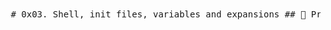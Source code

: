 <pre> # 0x03. Shell, init files, variables and expansions ## 📌 Project Overview This project is part of the **ALX System Engineering DevOps** curriculum. It focuses on the **shell environment**, including initialization files, environment variables, local variables, and variable expansions. By completing this project, I gained hands-on experience in: - Creating and using **aliases** - Understanding **environment vs local variables** - Modifying the **PATH** - Counting directories in `$PATH` - Performing **arithmetic operations** using variables - Using **shell expansions** like addition, division, and exponentiation --- ## 📂 Project Directory Structure All scripts are located in: ```bash 0x03-shell_variables_expansions/ ``` --- ## 🛠️ Task List | File | Description | |-----------------------------|-------------------------------------------------------| | `0-alias` | Creates an alias named `ls` to run `rm *` | | `1-hello_you` | Prints `hello` followed by the current user | | `2-path` | Appends `/action` to the end of the PATH | | `3-paths` | Counts the number of directories in `$PATH` | | `4-global_variables` | Prints environment variables | | `5-local_variables` | Prints local variables, environment variables, and functions | | `6-create_local_variable` | Creates a local variable `BEST="School"` | | `7-create_global_variable` | Creates a global variable `BEST="School"` | | `8-true_knowledge` | Adds `128` to the value of the `TRUEKNOWLEDGE` variable | | `9-divide_and_rule` | Divides `POWER` by `DIVIDE` and prints the result | | `10-love_exponent_breath` | Raises `BREATH` to the power of `LOVE` | --- ## ✅ How to Run Each file is a shell script and can be run like this: ```bash chmod +x filename ./filename ``` Some scripts require environment variables. You can set them using: ```bash export VAR_NAME=value ``` Example: ```bash export TRUEKNOWLEDGE=1209 ./8-true_knowledge ``` --- ## 📎 Author **Lalisa Abebe Geleta** [GitHub Profile](https://github.com/Lalisa2025) --- ## 🧠 Skills Learned - Shell initialization files: `.bashrc`, `.profile` - `export` vs normal assignment - Shell arithmetic: `+`, `/`, `**` - Scripting best practices </pre>
